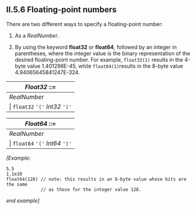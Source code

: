 ## II.5.6 Floating-point numbers

There are two different ways to specify a floating-point number:

 1. As a _RealNumber_.

 2. By using the keyword **float32** or **float64**, followed by an integer in parentheses, where the integer value is the binary representation of the desired floating-point number. For example, `float32(1)` results in the 4-byte value 1.401298E-45, while `float64(1)`results in the 8-byte value 4.94065645841247E-324.

 | _Float32_ ::=
 | ----
 | _RealNumber_
 | \| `float32` `'('` _Int32_ `')'`

 | _Float64_ ::=
 | ----
 | _RealNumber_
 | \| `float64` `'('` _Int64_ `')'`
 
_[Example:_

    5.5
    1.1e10
    float64(128) // note: this results in an 8-byte value whose bits are the same
                 // as those for the integer value 128.

_end example]_
